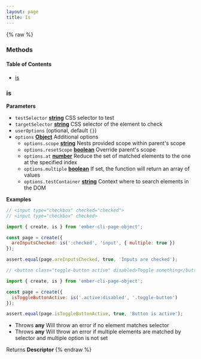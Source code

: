 ```yaml
---
layout: page
title: Is
---
```


{% raw %}
### Methods


<!-- Generated by documentation.js. Update this documentation by updating the source code. -->

#### Table of Contents

-   [is](#is)

### is

**Parameters**

-   `testSelector` **[string](https://developer.mozilla.org/docs/Web/JavaScript/Reference/Global_Objects/String)** CSS selector to test
-   `targetSelector` **[string](https://developer.mozilla.org/docs/Web/JavaScript/Reference/Global_Objects/String)** CSS selector of the element to check
-   `userOptions`   (optional, default `{}`)
-   `options` **[Object](https://developer.mozilla.org/docs/Web/JavaScript/Reference/Global_Objects/Object)** Additional options
    -   `options.scope` **[string](https://developer.mozilla.org/docs/Web/JavaScript/Reference/Global_Objects/String)** Nests provided scope within parent's scope
    -   `options.resetScope` **[boolean](https://developer.mozilla.org/docs/Web/JavaScript/Reference/Global_Objects/Boolean)** Override parent's scope
    -   `options.at` **[number](https://developer.mozilla.org/docs/Web/JavaScript/Reference/Global_Objects/Number)** Reduce the set of matched elements to the one at the specified index
    -   `options.multiple` **[boolean](https://developer.mozilla.org/docs/Web/JavaScript/Reference/Global_Objects/Boolean)** If set, the function will return an array of values
    -   `options.testContainer` **[string](https://developer.mozilla.org/docs/Web/JavaScript/Reference/Global_Objects/String)** Context where to search elements in the DOM

**Examples**

```javascript
// <input type="checkbox" checked="checked">
// <input type="checkbox" checked>

import { create, is } from 'ember-cli-page-object';

const page = create({
  areInputsChecked: is(':checked', 'input', { multiple: true })
});

assert.equal(page.areInputsChecked, true, 'Inputs are checked');
```

```javascript
// <button class="toggle-button active" disabled>Toggle something</button>

import { create, is } from 'ember-cli-page-object';

const page = create({
  isToggleButtonActive: is('.active:disabled', '.toggle-button')
});

assert.equal(page.isToggleButtonActive, true, 'Button is active');
```

-   Throws **any** Will throw an error if no element matches selector
-   Throws **any** Will throw an error if multiple elements are matched by selector and multiple option is not set

Returns **Descriptor** 
{% endraw %}